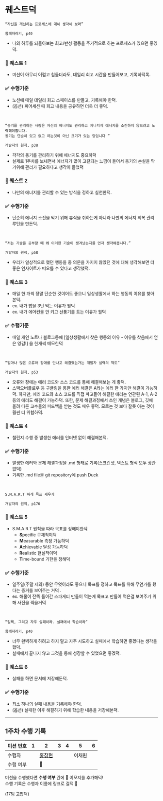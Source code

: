# 퀘스트덕

```
“자신을 개선하는 프로세스에 대해 생각해 보라”

함께자라기, p40
```

- 나의 하루를 되돌아보는 회고/반성 활동을 주기적으로 하는 프로세스가 있으면 좋겠덕.

### 🐤 퀘스트 1

- 미션이 아무리 어렵고 힘들더라도, 데일리 회고 시간을 만들어보고, 기록하덕록.

### ✅ 수행기준

- 노션에 매일 데일리 회고 스페이스를 만들고, 기록해야 한덕.
- (옵션) 피어세션 때 회고 내용을 공유하면 더욱 더 좋덕.

<br />

```
“동기를 관리하는 사람은 자신의 에너지도 관리하고 지나치게 에너지를 소진하지 않으려고 노력해야합니다.
동기는 단순히 있고 없고 하는것이 아닌 크기가 있는 양입니다 “

개발자의 원칙, p38
```

- 각각의 동기를 관리하기 위해 에너지도 중요하덕
- 실제로 1주차를 보내면서 에너지가 많이 고갈되는 느낌이 들어서 동기의 손실을 막기위해 관리가 필요하다고 생각이 들었덕

### 🐤 퀘스트 2

- 나만의 에너지를 관리할 수 있는 방식을 정하고 실천한덕.

### ✅ 수행기준

- 단순히 에너지 소진을 막기 위해 휴식을 취하는게 아니라 나만의 에너지 회복 관리 루틴을 만든덕.

<br />

```
“저는 기술을 공부할 때 왜 이러한 기술이 생겨났는지를 먼저 생각해봅니다.”

개발자의 원칙, p58
```

- 우리가 일상적으로 했던 행동들 중 의문을 가지지 않았던 것에 대해 생각해보면 더 좋은 인사이트가 떠오를 수 있다고 생각했덕.

### 🐤 퀘스트 3

- 매일 한 개씩 정말 단순한 것이어도 좋으니 일상생활에서 하는 행동의 이유를 찾아본덕.
- ex. 내가 밥을 3번 먹는 이유가 뭘덕
- ex. 내가 에어컨을 안 키고 선풍기를 트는 이유가 뭘덕

### ✅ 수행기준

- 매일 개인 노트나 블로그등에 [일상생활에서 찾은 행동의 이유 - 이유를 찾음에서 얻은 영감!] 을 한개씩 메모한덕

<br />

```
“얼마나 많은 오류와 장애를 만나고 해결했는가는 개발자 실력의 척도”

개발자의 원칙, p53
```

- 오류와 장애는 에러 코드와 소스 코드를 통해 해결해보는 게 좋덕.
- 스택오버플로우 등 구글링을 통한 에러 해결은 A라는 에러 한 가지만 해결이 가능하덕. 하지만, 에러 코드와 소스 코드를 직접 파고들어 해결한 에러는 연관된 A-1, A-2 등의 에러도 해결이 가능하덕. 또한, 문제 해결과정에서 쓰인 개념은 블로그, 깃에 올려 다른 고수들의 피드백을 받는 것도 매우 좋덕. 모르는 것 보다 잘못 아는 것이 훨씬 더 위험하덕.

### 🐤 퀘스트 4

- 챌린지 수행 중 발생한 에러를 인터넷 없이 해결해본덕.

### ✅ 수행기준

- 발생한 에러와 문제 해결과정을 .md 형태로 기록(스크린샷, 텍스트 형식 모두 상관 없덕)
- 기록한 .md file을 git repository에 push Duck

<br />

```
S.M.A.R.T 하게 목표 세우기

개발자의 원칙, p176
```

### 🐤 퀘스트 5

- S.M.A.R.T 원칙을 따라 목표를 정해야한덕
  - **S**pecific 구체적이덕
  - **M**easurable 측정 가능하덕
  - **A**chievable 달성 가능하덕
  - **R**ealistic 현실적이덕
  - **T**ime-bound 기한을 정해덕

### ✅ 수행기준

- 일주일(주말 제외) 동안 무엇이라도 좋으니 목표를 정하고 목표를 위해 무언가를 했다는 증거를 보여주는 거덕 .
- ex. 해물이 잔뜩 들어간 스파게티 만들어 먹는게 목표고 만들어 먹은걸 보여주기 위해 사진을 찍을거덕

<br />

```
“일찍, 그리고 자주 실패하라. 실패에서 학습하라”

함께자라기, p40
```

- 너무 완벽하게 하려고 하지 말고 자주 시도하고 실패에서 학습하면 좋겠다는 생각을 했덕.
- 실패에서 끝나지 않고 그것을 통해 성장할 수 있었으면 좋겠덕.

### 🐤 퀘스트 6

- 실패를 하면 문서에 저장해둔덕.

### ✅ 수행기준

- 최소 하나의 실패 내용을 기록해야 한덕.
- (옵션) 실패한 이후 해결하기 위해 학습한 내용을 저장해본덕.

---

## 1주차 수행 기록

| 미션 번호 | 1   | 2   | 3   | 4   | 5      | 6   |
| --------- | --- | --- | --- | --- | ------ | --- |
| 수행자    |     | [홍창현](./J280_1-2.md) |     |     | 이채원 |     |
| 수행 여부 |     |  🐤  |     |     |        |     |

미션을 수행했다면 **수행 여부** 칸에 🐤 이모지를 추가해덕!  
수행 기록은 수행자 이름에 링크로 걸덕 🔗

(17팀 고맙덕)
